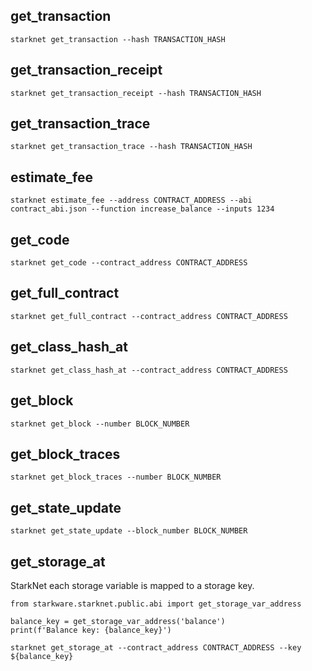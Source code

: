 ## get_transaction

```
starknet get_transaction --hash TRANSACTION_HASH
```

## get_transaction_receipt

```
starknet get_transaction_receipt --hash TRANSACTION_HASH
```

## get_transaction_trace

```
starknet get_transaction_trace --hash TRANSACTION_HASH
```

## estimate_fee

```
starknet estimate_fee --address CONTRACT_ADDRESS --abi contract_abi.json --function increase_balance --inputs 1234
```

## get_code

```
starknet get_code --contract_address CONTRACT_ADDRESS
```

## get_full_contract

```
starknet get_full_contract --contract_address CONTRACT_ADDRESS
```

## get_class_hash_at

```
starknet get_class_hash_at --contract_address CONTRACT_ADDRESS
```

## get_block

```
starknet get_block --number BLOCK_NUMBER
```

## get_block_traces

```
starknet get_block_traces --number BLOCK_NUMBER
```

## get_state_update

```
starknet get_state_update --block_number BLOCK_NUMBER
```

## get_storage_at

StarkNet each storage variable is mapped to a storage key.

```
from starkware.starknet.public.abi import get_storage_var_address

balance_key = get_storage_var_address('balance')
print(f'Balance key: {balance_key}')
```

```
starknet get_storage_at --contract_address CONTRACT_ADDRESS --key ${balance_key}
```
